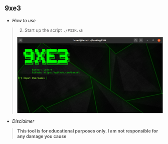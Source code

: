 <h2><strong>9xe3</strong></h2>

- *How to use*

>2.  Start up the script `./P33K.sh` 
>
>  <img src="pic.png">

- *Disclaimer*

> **This tool is for educational purposes only. I am not responsible for any damage you cause**
